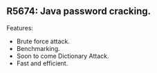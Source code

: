R5674: Java password cracking.
-
  Features:
  
  - Brute force attack.
  - Benchmarking.
  - Soon to come Dictionary Attack.
  - Fast and efficient.

